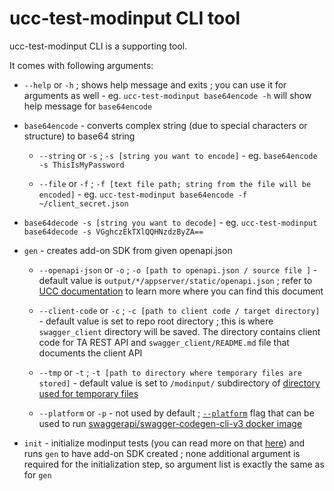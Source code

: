 # ucc-test-modinput CLI tool

ucc-test-modinput CLI is a supporting tool.

It comes with following arguments:

- `--help` or `-h` ; shows help message and exits ; you can use it for arguments as well - eg. `ucc-test-modinput base64encode -h` will show help message for `base64encode`

- `base64encode` - converts complex string (due to special characters or structure) to base64 string

    - `--string` or `-s` ; `-s [string you want to encode]` - eg. `base64encode -s ThisIsMyPassword`

    - `--file` or `-f` ; `-f [text file path; string from the file will be encoded]` - eg. `ucc-test-modinput base64encode -f ~/client_secret.json`

- `base64decode -s [string you want to decode]` - eg. `ucc-test-modinput base64decode -s VGghczEkTXlQQHNzdzByZA==`

- `gen` - creates add-on SDK from given openapi.json

    - `--openapi-json` or `-o` ; `-o [path to openapi.json / source file ]` - default value is `output/*/appserver/static/openapi.json` ; refer to [UCC documentation](https://splunk.github.io/addonfactory-ucc-generator/openapi/#how-to-find-the-document) to learn more where you can find this document

    - `--client-code` or `-c` ; `-c [path to client code / target directory]` - default value is set to repo root directory ; this is where `swagger_client` directory will be saved. The directory contains client code for TA REST API and `swagger_client/README.md` file that documents the client API

    - `--tmp` or `-t` ; `-t [path to directory where temporary files are stored]` - default value is set to `/modinput/` subdirectory of [directory used for temporary files](https://docs.python.org/3/library/tempfile.html#tempfile.gettempdir)

    - `--platform` or `-p` - not used by default ; [`--platform`](https://docs.docker.com/build/building/multi-platform/) flag that can be used to run [swaggerapi/swagger-codegen-cli-v3 docker image](https://hub.docker.com/r/swaggerapi/swagger-codegen-cli-v3)

- `init` - initialize modinput tests (you can read more on that [here](./before_you_write_your_first_line_of_code.md/#ucc-test-modinput-init)) and runs `gen` to have add-on SDK created ; none additional argument is required for the initialization step, so argument list is exactly the same as for `gen`